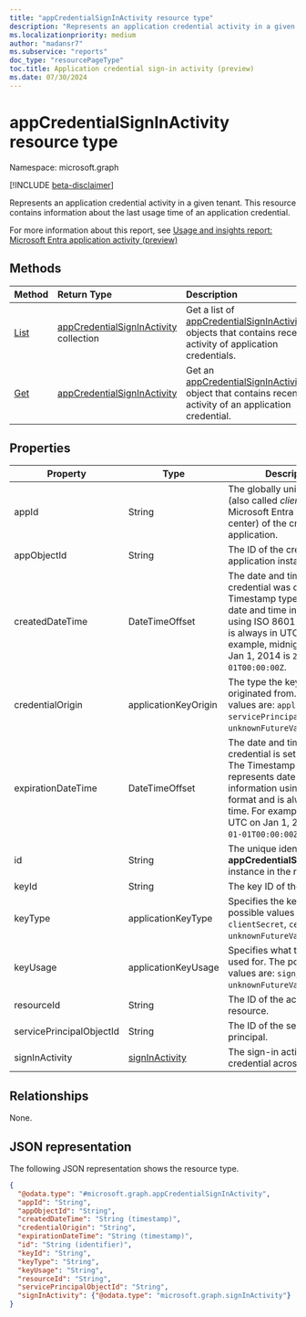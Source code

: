 ```yaml
---
title: "appCredentialSignInActivity resource type"
description: "Represents an application credential activity in a given tenant."
ms.localizationpriority: medium
author: "madansr7"
ms.subservice: "reports"
doc_type: "resourcePageType"
toc.title: Application credential sign-in activity (preview)
ms.date: 07/30/2024
---
```


# appCredentialSignInActivity resource type

Namespace: microsoft.graph

[!INCLUDE [beta-disclaimer](../../includes/beta-disclaimer.md)]

Represents an application credential activity in a given tenant. This resource contains information about the last usage time of an application credential.

For more information about this report, see [Usage and insights report: Microsoft Entra application activity (preview)](/entra/identity/monitoring-health/concept-usage-insights-report?tabs=microsoft-entra-admin-center#microsoft-entra-application-activity-preview)

## Methods

| Method                                                                         | Return Type                                                                           | Description                                                                |
| :----------------------------------------------------------------------------- | :------------------------------------------------------------------------------------ | :------------------------------------------------------------------------- |
| [List](../api/reportroot-list-appcredentialsigninactivities.md) | [appCredentialSignInActivity](../resources/appcredentialsigninactivity.md) collection | Get a list of [appCredentialSignInActivity](../resources/appcredentialsigninactivity.md) objects that contains recent activity of application credentials.                    |
| [Get](../api/appcredentialsigninactivity-get.md)   | [appCredentialSignInActivity](../resources/appcredentialsigninactivity.md)            | Get an [appCredentialSignInActivity](../resources/appcredentialsigninactivity.md) object that contains recent activity of an application credential. |

## Properties

| Property                 | Type                                             | Description                                                                                           |
| ------------------------ | ------------------------------------------------ | ----------------------------------------------------------------------------------------------------- |
| appId                    | String                                           | The globally unique **appId** (also called *client ID* on the Microsoft Entra admin center) of the credentialed application.                                                                 |
| appObjectId              | String                                           | The ID of the credential application instance.                                                        |
| createdDateTime          | DateTimeOffset                                   | The date and time when the credential was created. The Timestamp type represents date and time information using ISO 8601 format and is always in UTC time. For example, midnight UTC on Jan 1, 2014 is `2014-01-01T00:00:00Z`.                                                   |
| credentialOrigin         | applicationKeyOrigin                             | The type the key credential originated from. Possible values are: `application`, `servicePrincipal`, `unknownFutureValue`. |
| expirationDateTime       | DateTimeOffset                                   | The date and time when the credential is set to expire. The Timestamp type represents date and time information using ISO 8601 format and is always in UTC time. For example, midnight UTC on Jan 1, 2014 is `2014-01-01T00:00:00Z`.                                                   |
| id                       | String                                           | The unique identifier of the **appCredentialSignInActivity** instance in the response.                    |
| keyId                    | String                                           | The key ID of the credential.                                                                          |
| keyType                  | applicationKeyType                               | Specifies the key type. The possible values are: `clientSecret`, `certificate`, `unknownFutureValue`. |
| keyUsage                 | applicationKeyUsage                              | Specifies what the key was used for. The possible values are: `sign`, `verify`, `unknownFutureValue`.  |
| resourceId               | String                                           | The ID of the accessed resource.                                                                      |
| servicePrincipalObjectId | String                                           | The ID of the service principal.                                                                      |
| signInActivity           | [signInActivity](../resources/signinactivity.md) | The sign-in activity of the credential across all flows.                                              |

## Relationships

None.

## JSON representation

The following JSON representation shows the resource type.

<!-- {
  "blockType": "resource",
  "keyProperty": "id",
  "@odata.type": "microsoft.graph.appCredentialSignInActivity",
  "baseType": "microsoft.graph.entity",
  "openType": false
}
-->
```json
{
  "@odata.type": "#microsoft.graph.appCredentialSignInActivity",
  "appId": "String",
  "appObjectId": "String",
  "createdDateTime": "String (timestamp)",
  "credentialOrigin": "String",
  "expirationDateTime": "String (timestamp)",
  "id": "String (identifier)",
  "keyId": "String",
  "keyType": "String",
  "keyUsage": "String",
  "resourceId": "String",
  "servicePrincipalObjectId": "String",
  "signInActivity": {"@odata.type": "microsoft.graph.signInActivity"}
}
```



